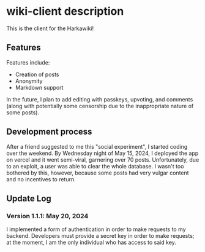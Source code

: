 # wiki-client description

This is the client for the Harkawiki! 

## Features

Features include:
- Creation of posts
- Anonymity
- Markdown support

In the future, I plan to add editing with passkeys, upvoting, and comments (along with potentially some censorship due to the inappropriate nature of some posts).

## Development process

After a friend suggested to me this "social experiment", I started coding over the weekend. By Wednesday night of May 15, 2024, I deployed the app on vercel and it went semi-viral, garnering over 70 posts. Unfortunately, due to an exploit, a user was able to clear the whole database. I wasn't too bothered by this, however, because some posts had very vulgar content and no incentives to return.

## Update Log

### Version 1.1.1: May 20, 2024

I implemented a form of authentication in order to make requests to my backend. Developers must provide a secret key in order to make requests; at the moment, I am the only individual who has access to said key.
